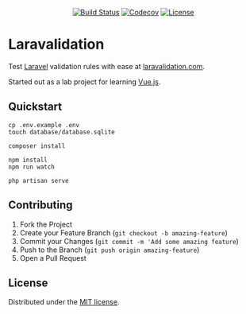 <p align="center">
<a href="https://github.com/ttrig/laravalidation/actions"><img src="https://github.com/ttrig/laravalidation/workflows/build/badge.svg" alt="Build Status"></a>
<a href="https://codecov.io/gh/ttrig/laravalidation"><img src="https://img.shields.io/codecov/c/github/ttrig/laravalidation/master.svg" alt="Codecov"></a>
<a href="https://github.com/ttrig/laravalidation/blob/master/LICENSE.md"><img src="https://img.shields.io/github/license/ttrig/laravalidation.svg" alt="License"></a>
</p>

# Laravalidation

Test [Laravel](https://laravel.com) validation rules with ease at [laravalidation.com](https://laravalidation.com).

Started out as a lab project for learning [Vue.js](https://vuejs.org).

## Quickstart

```shell
cp .env.example .env
touch database/database.sqlite

composer install

npm install
npm run watch

php artisan serve
```

## Contributing

1. Fork the Project
2. Create your Feature Branch (`git checkout -b amazing-feature`)
3. Commit your Changes (`git commit -m 'Add some amazing feature`)
4. Push to the Branch (`git push origin amazing-feature`)
5. Open a Pull Request

## License

Distributed under the [MIT license](./LICENSE.md).
